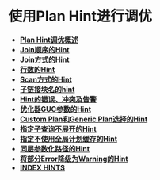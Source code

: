 # 使用Plan Hint进行调优

-   **[Plan Hint调优概述](Plan-Hint调优概述.md)**  
-   **[Join顺序的Hint](Join顺序的Hint.md)**  
-   **[Join方式的Hint](Join方式的Hint.md)**  
-   **[行数的Hint](行数的Hint.md)**  
-   **[Scan方式的Hint](Scan方式的Hint.md)**  
-   **[子链接块名的hint](子链接块名的hint.md)**  
-   **[Hint的错误、冲突及告警](Hint的错误-冲突及告警.md)**  
-   **[优化器GUC参数的Hint](优化器GUC参数的Hint.md)**  
-   **[Custom Plan和Generic Plan选择的Hint](Custom-Plan和Generic-Plan选择的Hint.md)**  
-   **[指定子查询不展开的Hint](指定子查询不展开的Hint.md)**  
-   **[指定不使用全局计划缓存的Hint](指定不使用全局计划缓存的Hint.md)**  
-   **[同层参数化路径的Hint](同层参数化路径的Hint.md)**
-   **[将部分Error降级为Warning的Hint](将部分Error降级为Warning的Hint.md)**  
-   **[INDEX HINTS](INDEX-HINTS.md)**  